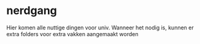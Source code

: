 # nerdgang

Hier komen alle nuttige dingen voor univ.
Wanneer het nodig is, kunnen er extra folders voor extra vakken aangemaakt worden

